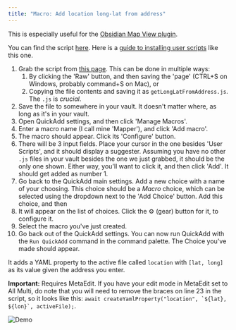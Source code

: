 ```yaml
---
title: "Macro: Add location long-lat from address"
---
```

This is especially useful for the [Obsidian Map View plugin](https://github.com/esm7/obsidian-map-view).

You can find the script [here](/scripts/getLongLatFromAddress.js).
Here is a [guide to installing user scripts](./Capture_FetchTasksFromTodoist.md) like this one.

1. Grab the script from [this page](/scripts/getLongLatFromAddress.js). This can be done in multiple ways:
   1. By clicking the 'Raw' button, and then saving the 'page' (CTRL+S on Windows, probably command+S on Mac), or
   2. Copying the file contents and saving it as `getLongLatFromAddress.js`. The `.js` is _crucial_.
2. Save the file to somewhere in your vault. It doesn't matter where, as long as it's in your vault.
3. Open QuickAdd settings, and then click 'Manage Macros'.
4. Enter a macro name (I call mine 'Mapper'), and click 'Add macro'.
5. The macro should appear. Click its 'Configure' button.
6. There will be 3 input fields. Place your cursor in the one besides 'User Scripts', and it should display a suggester. Assuming you have no other `.js` files in your vault besides the one we just grabbed, it should be the only one shown. Either way, you'll want to click it, and then click 'Add'. It should get added as number 1.
7. Go back to the QuickAdd main settings. Add a new choice with a name of your choosing. This choice should be a _Macro_ choice, which can be selected using the dropdown next to the 'Add Choice' button. Add this choice, and then
8. It will appear on the list of choices. Click the ⚙ (gear) button for it, to configure it.
9. Select the macro you've just created.
10. Go back out of the QuickAdd settings. You can now run QuickAdd with the `Run QuickAdd` command in the command palette. The Choice you've made should appear.

It adds a YAML property to the active file called ``location`` with `[lat, long]` as its value given the address you enter.

**Important:** Requires MetaEdit. If you have your edit mode in MetaEdit set to All Multi, do note that you will need to remove the braces on line 23 in the script, so it looks like this: ```await createYamlProperty("location", `${lat}, ${lon}`, activeFile);```.

![Demo](../Images/longLatDemo.gif)

